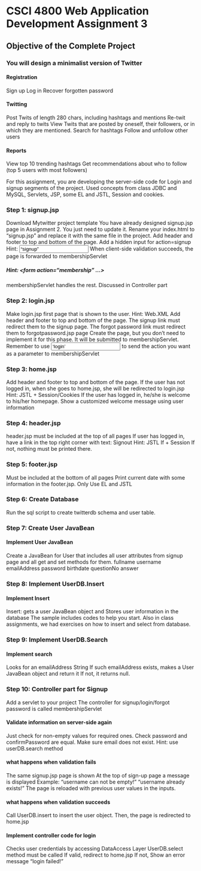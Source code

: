 
# CSCI 4800 Web Application Development Assignment 3
## Objective of the Complete Project
### You will design a minimalist version of Twitter 

#### Registration
Sign up
Log in
Recover forgotten password

#### Twitting
Post Twits of length 280 chars, including hashtags and mentions
Re-twit and reply to twits
View Twits that are posted by oneself, their followers, or in which they are mentioned.
Search for hashtags
Follow and unfollow other users
#### Reports
View top 10 trending hashtags
Get recommendations about who to follow (top 5 users with most followers)

For this assignment, you are developing the server-side code for
Login and signup segments of the project.
Used concepts from class
JDBC and MySQL, Servlets, JSP, some EL and JSTL, Session and cookies.

### Step 1: signup.jsp 
Download Mytwitter project template
You have already designed signup.jsp page in Assignment 2.
You just need to update it.
Rename your index.html to “signup.jsp” and replace it with the same file in the project.
Add header and footer to top and bottom of the page.
Add a hidden input for action=signup
Hint: <input type=“hidden” name=“action” value=“signup”>
When client-side validation succeeds, the page is forwarded to membershipServlet
##### Hint: <form action=“membership” …>
membershipServlet handles the rest.
Discussed in Controller part

### Step 2: login.jsp 
Make login.jsp first page that is shown to the user.
Hint: Web.XML
Add header and footer to top and bottom of the page.
The signup link must redirect them to the signup page.
The forgot password link must redirect them to forgotpassword.jsp page
Create the page, but you don’t need to implement it for this phase.
It will be submitted to membershipServlet.
Remember to use <input type=‘hidden’ name=“action” value=‘login’> to send the action you want as a parameter to membershipServlet

### Step 3: home.jsp 
Add header and footer to top and bottom of the page.
If the user has not logged in, when she goes to home.jsp, she will be redirected to login.jsp
Hint: JSTL + Session/Cookies
If the user has logged in, he/she is welcome to his/her homepage. 
Show a customized welcome message using user information

### Step 4: header.jsp 
header.jsp must be included at the top of all pages
If user has logged in, have a link in the top right corner with text: 
Signout
Hint: JSTL If + Session
If not, nothing must be printed there.

### Step 5: footer.jsp 
Must be included at the bottom of all pages
Print current date with some information in the footer.jsp.
Only Use EL and JSTL

### Step 6: Create Database 
Run the sql script to create twitterdb schema and user table.

### Step 7: Create User JavaBean 
#### Implement User JavaBean
Create a JavaBean for User that includes all user attributes from signup page and all get and set methods for them.
fullname
username
emailAddress
password
birthdate
questionNo
answer

### Step 8: Implement UserDB.Insert 
#### Implement Insert
Insert: gets a user JavaBean object and Stores user information in the database
The sample includes codes to help you start. Also in class assignments, we had exercises on how to insert and select from database.

### Step 9: Implement UserDB.Search 
#### Implement search
Looks for an emailAddress String 
If such emailAddress exists, makes a User JavaBean object and return it
If not, it returns null.

### Step 10: Controller part for Signup 
Add a servlet to your project
The controller for signup/login/forgot password is called  membershipServlet

#### Validate information on server-side again
Just check for non-empty values for required ones.
Check password and confirmPassword are equal.
Make sure email does not exist. 
Hint: use userDB.search method

#### what happens when validation fails 
The same signup.jsp page is shown
At the top of sign-up page a message is displayed
Example: “username can not be empty!”
“username already exists!”
The page is reloaded with previous user values in the inputs.
#### what happens when validation succeeds
Call UserDB.insert to insert the user object.
Then, the page is redirected to home.jsp

#### Implement controller code for login
Checks user credentials by accessing DataAccess Layer
UserDB.select method must be called
If valid, redirect to home.jsp
If not, Show an error message “login failed!”


